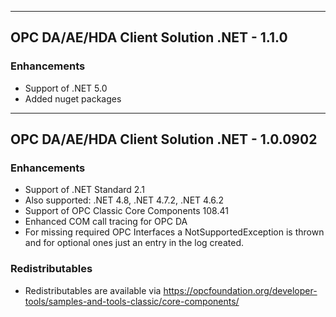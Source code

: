 -------------------------------------------------------------------------------------------------------------
## OPC DA/AE/HDA Client Solution .NET - 1.1.0

###	Enhancements
- Support of .NET 5.0
- Added nuget packages

-------------------------------------------------------------------------------------------------------------
## OPC DA/AE/HDA Client Solution .NET - 1.0.0902

###	Enhancements
- Support of .NET Standard 2.1
- Also supported: .NET 4.8, .NET 4.7.2, .NET 4.6.2
- Support of OPC Classic Core Components 108.41
- Enhanced COM call tracing for OPC DA 
- For missing required OPC Interfaces a NotSupportedException is thrown and for optional ones just an entry in the log created.

###	Redistributables
- Redistributables are available via https://opcfoundation.org/developer-tools/samples-and-tools-classic/core-components/


